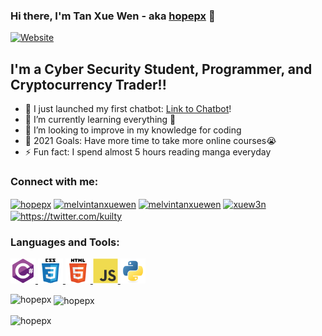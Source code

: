 ### Hi there, I'm Tan Xue Wen - aka [hopepx](https://hopeparadoxsolos.wixsite.com/tanxuewen) 👋

[![Website](https://img.shields.io/website?label=https://hopeparadoxsolos.wixsite.com/tanxuewen&style=for-the-badge&url=https%3A%2F%2Fhttps://hopeparadoxsolos.wixsite.com/tanxuewen)](https://hopeparadoxsolos.wixsite.com/tanxuewen)
## I'm a Cyber Security Student, Programmer, and Cryptocurrency Trader!!

- 🔭 I just launched my first chatbot: [Link to Chatbot](https://hopeparadoxsolosgmailcom.intelaedu.com/)!
- 🌱 I’m currently learning everything 🤣
- 👯 I’m looking to improve in my knowledge for coding
- 🥅 2021 Goals: Have more time to take more online courses😭
- ⚡ Fun fact:  I spend almost 5 hours reading manga everyday

### Connect with me:
<a href="https://www.youtube.com/c/hopepx" target="blank"><img align="center" src="https://raw.githubusercontent.com/rahuldkjain/github-profile-readme-generator/master/src/images/icons/Social/youtube.svg" alt="hopepx" height="30" width="40" /></a>
<a href="https://linkedin.com/in/melvintanxuewen" target="blank"><img align="center" src="https://raw.githubusercontent.com/rahuldkjain/github-profile-readme-generator/master/src/images/icons/Social/linked-in-alt.svg" alt="melvintanxuewen" height="30" width="40" /></a>
<a href="https://www.facebook.com/tan.xuewen02/" target="blank"><img align="center" src="https://raw.githubusercontent.com/rahuldkjain/github-profile-readme-generator/master/src/images/icons/Social/facebook.svg" alt="melvintanxuewen" height="30" width="40" /></a>
<a href="https://www.instagram.com/xuew3n/" target="blank"><img align="center" src="https://raw.githubusercontent.com/rahuldkjain/github-profile-readme-generator/master/src/images/icons/Social/instagram.svg" alt="xuew3n" height="30" width="40" /></a>
<a href="https://twitter.com/kuilty" target="blank"><img align="center" src="https://raw.githubusercontent.com/rahuldkjain/github-profile-readme-generator/master/src/images/icons/Social/twitter.svg" alt="https://twitter.com/kuilty" height="30" width="40" /></a>
</p>

### Languages and Tools:
<p align="left"> <a href="https://www.w3schools.com/cs/" target="_blank"> <img src="https://raw.githubusercontent.com/devicons/devicon/master/icons/csharp/csharp-original.svg" alt="csharp" width="40" height="40"/> </a> <a href="https://www.w3schools.com/css/" target="_blank"> <img src="https://raw.githubusercontent.com/devicons/devicon/master/icons/css3/css3-original-wordmark.svg" alt="css3" width="40" height="40"/> </a> <a href="https://www.w3.org/html/" target="_blank"> <img src="https://raw.githubusercontent.com/devicons/devicon/master/icons/html5/html5-original-wordmark.svg" alt="html5" width="40" height="40"/> </a> <a href="https://developer.mozilla.org/en-US/docs/Web/JavaScript" target="_blank"> <img src="https://raw.githubusercontent.com/devicons/devicon/master/icons/javascript/javascript-original.svg" alt="javascript" width="40" height="40"/> </a> <a href="https://www.python.org" target="_blank"> <img src="https://raw.githubusercontent.com/devicons/devicon/master/icons/python/python-original.svg" alt="python" width="40" height="40"/> </a> </p>

<p><img align="left" src="https://github-readme-stats.vercel.app/api/top-langs?username=hopepx&show_icons=true&locale=en&layout=compact" alt="hopepx" /></p>

<p>&nbsp;<img align="center" src="https://github-readme-stats.vercel.app/api?username=hopepx&show_icons=true&locale=en" alt="hopepx" /></p>

<p><img align="center" src="https://github-readme-streak-stats.herokuapp.com/?user=hopepx&" alt="hopepx" /></p>
